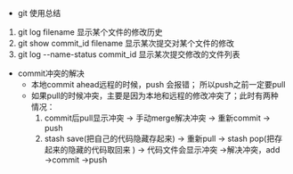 - git 使用总结

1. git log filename 显示某个文件的修改历史
2. git show commit_id filename 显示某次提交对某个文件的修改
3. git log --name-status commit_id 显示某次提交修改的文件列表



- commit冲突的解决
  - 本地commit ahead远程的时候，push 会报错； 所以push之前一定要pull
  - 如果pull的时候冲突，主要是因为本地和远程的修改冲突了；此时有两种情况：
    1. commit后pull显示冲突 -> 手动merge解决冲突 -> 重新commit -> push
    2. stash save(把自己的代码隐藏存起来) -> 重新pull -> stash pop(把存起来的隐藏的代码取回来 ) -> 代码文件会显示冲突 ->解决冲突，add ->commit ->push

